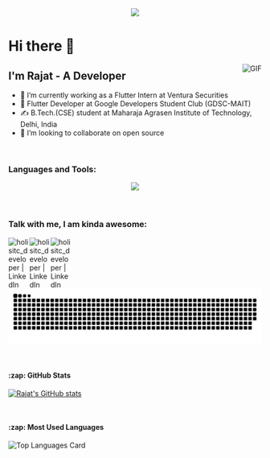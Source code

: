 <div id="header" align="center">
  <img src="https://github.com/loyaltytrooper/loyaltytrooper/blob/main/githubBanner.png"/>
</div>

<h1>Hi there 👋</h1>

<img align="right" alt="GIF" src="https://github.com/loyaltytrooper/loyaltytrooper/blob/main/the-it-crowd-moss-the-it-crowd.gif" />


## I'm Rajat - A Developer
- 🔭 I’m currently working as a Flutter Intern at Ventura Securities
- 📱 Flutter Developer at Google Developers Student Club (GDSC-MAIT)
- ✍ B.Tech.(CSE) student at Maharaja Agrasen Institute of Technology, Delhi, India
- 👯 I’m looking to collaborate on open source

<br/>

### Languages and Tools:

<p align="center">
  <a href="https://skillicons.dev">
    <img src="https://skillicons.dev/icons?i=cpp,flutter,go,git,gcp,kubernetes,docker,linux,firebase,mysql,postgres,mongodb" />
  </a>
</p>

<br/>

### Talk with me, I am kinda awesome:
<a href="https://linkedin.com/in/rajat-dev"><img align="left" alt="holisitc_developer | LinkedIn" width="42px" src="https://img.icons8.com/color/48/000000/linkedin.png" /></a>
<a href="https://twitter.com/loyaltytrooper"><img align="left" alt="holisitc_developer | LinkedIn" width="42px" src="https://img.icons8.com/color/48/000000/twitter--v2.png" /></a>
<a href="mailto:loyaltytrooper@gmail.com?Subject=New%20Opportunity%20from%20Github%20Viewer&Body=Hi"><img align="left" alt="holisitc_developer | LinkedIn" width="42px" src="https://img.icons8.com/color/48/000000/gmail-new.png" /></a>

![snake gif](https://github.com/loyaltytrooper/loyaltytrooper/blob/output/github-contribution-grid-snake.svg)

<br/>

<h4>:zap: GitHub Stats</h4>

  [![Rajat's GitHub stats](https://github-readme-stats.vercel.app/api?username=loyaltytrooper&count_private=true&show_icons=true&theme=radical)](https://github.com/loyaltytrooper/github-readme-stats)

<br/>

<h4>:zap: Most Used Languages</h4>

  ![Top Languages Card](https://github-readme-stats.vercel.app/api/top-langs/?username=loyaltytrooper&layout=compact&theme=radical)

<br/>
